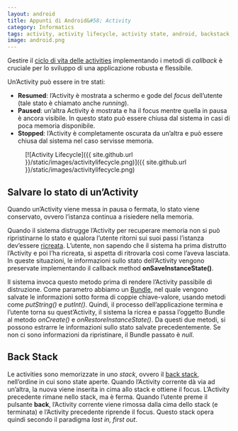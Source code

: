 ```yaml
---
layout: android
title: Appunti di Android&#58; Activity
category: Informatics
tags: activity, activity lifecycle, activity state, android, backstack, mobile
image: android.png
---
```

Gestire il [ciclo di vita delle activities](http://developer.android.com/intl/pt-br/reference/android/app/Activity.html#ActivityLifecycle) implementando i metodi di _callback_ è cruciale per lo sviluppo di una applicazione robusta e flessibile.

Un’Activity può essere in tre stati:

*   **Resumed**: l’Activity è mostrata a schermo e gode del _focus_ dell’utente (tale stato è chiamato anche _running_).
*   **Paused**: un’altra Activity è mostrata e ha il focus mentre quella in pausa è ancora visibile. In questo stato può essere chiusa dal sistema in casi di poca memoria disponibile.
*   **Stopped**: l’Activity è completamente oscurata da un’altra e può essere chiusa dal sistema nel caso servisse memoria.

<figure markdown="1" class="text-center">

[![Activity Lifecycle]({{ site.github.url }}/static/images/activitylifecycle.png)]({{ site.github.url }}/static/images/activitylifecycle.png)

</figure>

## Salvare lo stato di un’Activity

Quando un’Activity viene messa in pausa o fermata, lo stato viene conservato, ovvero l’istanza continua a risiedere nella memoria.

Quando il sistema distrugge l’Activity per recuperare memoria non si può ripristinarne lo stato e qualora l’utente ritorni sui suoi passi l’istanza dev’essere [ricreata](http://developer.android.com/training/basics/activity-lifecycle/recreating.html). L’utente, non sapendo che il sistema ha prima distrutto l’Activity e poi l’ha ricreata, si aspetta di ritrovarla così come l’aveva lasciata. In queste situazioni, le informazioni sullo stato dell’Activity vengono preservate implementando
il callback method **onSaveInstanceState()**.

Il sistema invoca questo metodo prima di rendere l’Activity passibile di distruzione. Come parametro abbiamo un [Bundle](http://developer.android.com/reference/android/os/Bundle.html), nel quale vengono salvate le informazioni sotto forma di coppie chiave-valore, usando metodi come _putString()_ e _putInt()_. Quindi, il processo dell’applicazione termina e l’utente torna su quest’Activity, il sistema la ricrea e passa l’oggetto Bundle al metodo _onCreate()_ e _onRestoreInstanceState()_. Da
questi due metodi, si possono estrarre le informazioni sullo stato salvate precedentemente. Se non ci sono informazioni da ripristinare, il Bundle passato è _null_.

## Back Stack

Le activities sono memorizzate in uno _stack_, ovvero il [back stack](http://developer.android.com/guide/components/tasks-and-back-stack.html), nell’ordine in cui sono state aperte. Quando l’Activity corrente dà via ad un’altra, la nuova viene inserita in cima allo stack e ottiene il focus. L’Activity precedente rimane nello stack, ma è ferma. Quando l’utente preme il pulsante **back**, l’Activity corrente viene rimossa dalla cima dello stack (e terminata) e l’Activity precedente riprende il
focus. Questo stack opera quindi secondo il paradigma _last in, first out_.
